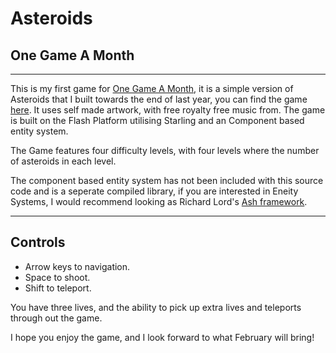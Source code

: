 # Asteroids
## One Game A Month
---

This is my first game for [One Game A Month](http://www.onegameamonth.com/), it is a simple version of Asteroids that I built towards the end of last year, you can find the game [here](http://garfty.com/onegameamonth/january/asteroids/). It uses self made artwork, with free royalty free music from. The game is built on the Flash Platform utilising Starling and an Component based entity system.

The Game features four difficulty levels, with four levels where the number of asteroids in each level.

The component based entity system has not been included with this source code and is a seperate compiled library, if you are interested in Eneity Systems, I would recommend looking as Richard Lord's [Ash framework](http://www.ashframework.org/).

---

## Controls

* Arrow keys to navigation.
* Space to shoot.
* Shift to teleport.

You have three lives, and the ability to pick up extra lives and teleports through out the game.

I hope you enjoy the game, and I look forward to what February will bring!